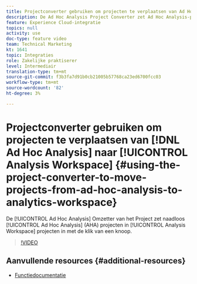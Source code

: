 ```yaml
---
title: Projectconverter gebruiken om projecten te verplaatsen van Ad Hoc Analysis naar de werkruimte Analytics
description: De Ad Hoc Analysis Project Converter zet Ad Hoc Analysis-projecten (AHA) naadloos om in Analysis Workspace-projecten met een klik op een knop.
feature: Experience Cloud-integratie
topics: null
activity: use
doc-type: feature video
team: Technical Marketing
kt: 1641
topic: Integraties
role: Zakelijke praktiserer
level: Intermediair
translation-type: tm+mt
source-git-commit: f3b3fa7d91b0cb21005b57768ca23ed6700fcc03
workflow-type: tm+mt
source-wordcount: '82'
ht-degree: 3%

---
```



# Projectconverter gebruiken om projecten te verplaatsen van [!DNL Ad Hoc Analysis] naar [!UICONTROL Analysis Workspace] {#using-the-project-converter-to-move-projects-from-ad-hoc-analysis-to-analytics-workspace}

De [!UICONTROL Ad Hoc Analysis] Omzetter van het Project zet naadloos [!UICONTROL Ad Hoc Analysis] (AHA) projecten in [!UICONTROL Analysis Workspace] projecten in met de klik van een knoop.

>[!VIDEO](https://video.tv.adobe.com/v/23118/?quality=12)

## Aanvullende resources {#additional-resources}

* [Functiedocumentatie](https://marketing.adobe.com/resources/help/en_US/analytics/aha2aw/)
